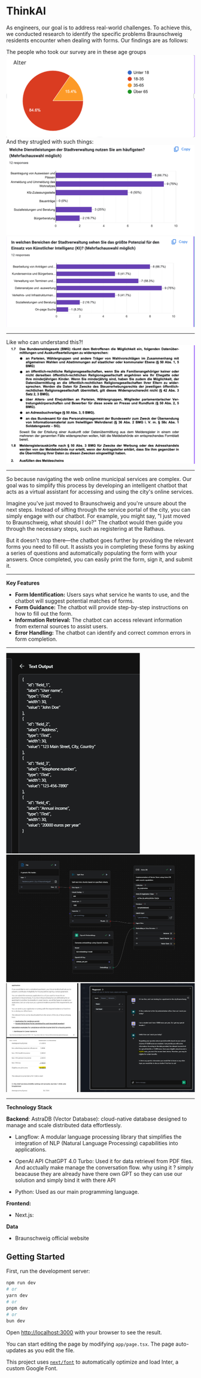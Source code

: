 # ThinkAI
As engineers, our goal is to address real-world challenges. To achieve this, we conducted research to identify the specific problems Braunschweig residents encounter when dealing with forms. Our findings are as follows:


The people who took our survey are in these age groups
![Alter](pics/alt.png)
And they strugled with such things: 
![Alter](pics/1.png)
![Alter](pics/2.png)
- - - 
Like who can understand this?! 
![Alter](pics/tf.png)

- - - - 
So because navigating the web online municipal services are complex. Our goal was to simplify this process by developing an intelligent chatbot that acts as a virtual assistant for accessing and using the city's online services.

Imagine you've just moved to Braunschweig and you're unsure about the next steps. Instead of sifting through the service portal of the city, you can simply engage with our chatbot. For example, you might say, "I just moved to Braunschweig, what should I do?" The chatbot would then guide you through the necessary steps, such as registering at the Rathaus.

But it doesn't stop there—the chatbot goes further by providing the relevant forms you need to fill out. It assists you in completing these forms by asking a series of questions and automatically populating the form with your answers. Once completed, you can easily print the form, sign it, and submit it.

- - -

**Key Features**

* **Form Identification:** Users says what service he wants to use, and the chatbot will suggest potential matches of forms.
* **Form Guidance:** The chatbot will provide step-by-step instructions on how to fill out the form.
* **Information Retrieval:** The chatbot can access relevant information from external sources to assist users.
* **Error Handling:** The chatbot can identify and correct common errors in form completion.
- - - 
![Alter](pics/3.png)
![Alter](pics/4.png)
![Alter](pics/5.png) 
- - - 
**Technology Stack**

**Backend**:
AstraDB (Vector Database):
cloud-native database designed to manage and scale distributed data effortlessly.
+ Langflow:
A modular language processing library that simplifies the integration of NLP (Natural Language Processing) capabilities into applications. 
+ OpenAI API ChatGPT 4.0 Turbo:
Used it for data retrievel from PDF files. And acctually make manage the conversation flow.
why using it ?
simply beacause they are already have there own GPT so they can use our solution and simply bind it with there API 

+ Python:
Used as our main programming language.

**Frontend:**
+ Next.js:



**Data**
* Braunschweig official website

## Getting Started

First, run the development server:

```bash
npm run dev
# or
yarn dev
# or
pnpm dev
# or
bun dev
```

Open [http://localhost:3000](http://localhost:3000) with your browser to see the result.

You can start editing the page by modifying `app/page.tsx`. The page auto-updates as you edit the file.

This project uses [`next/font`](https://nextjs.org/docs/basic-features/font-optimization) to automatically optimize and load Inter, a custom Google Font.


